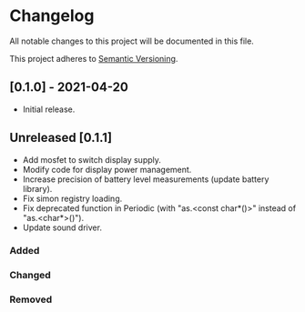 # Changelog

All notable changes to this project will be documented in this file.

This project adheres to [Semantic Versioning](https://semver.org/spec/v2.0.0.html).

## [0.1.0] - 2021-04-20

- Initial release.


## Unreleased [0.1.1]

- Add mosfet to switch display supply.
- Modify code for display power management.
- Increase precision of battery level measurements (update battery library).
- Fix simon registry loading.
- Fix deprecated function in Periodic (with "as.<const char*()>" instead of "as.<char*>()").
- Update sound driver.


### Added

### Changed

### Removed

